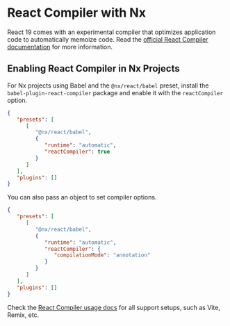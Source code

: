 # React Compiler with Nx

React 19 comes with an experimental compiler that optimizes application code to automatically memoize code. Read the [official React Compiler documentation](https://react.dev/learn/react-compiler) for more information.

## Enabling React Compiler in Nx Projects

For Nx projects using Babel and the `@nx/react/babel` preset, install the `babel-plugin-react-compiler` package and enable it with the `reactCompiler` option.

```json {% highlightLines=[7] %}
{
   "presets": [
      [
         "@nx/react/babel",
         {
            "runtime": "automatic",
            "reactCompiler": true
         }
      ]
   ],
   "plugins": []
}
```

You can also pass an object to set compiler options.

```json {% highlightLines=["7-9"] %}
{
   "presets": [
      [
         "@nx/react/babel",
         {
            "runtime": "automatic",
            "reactCompiler": {
               "compilationMode": "annotation"
            }
         }
      ]
   ],
   "plugins": []
}
```

Check the [React Compiler usage docs](https://react.dev/learn/react-compiler#installation) for all support setups, such as Vite, Remix, etc.
